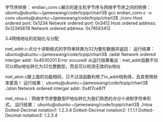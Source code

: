 字节序转换：
endian_conv.c展示的是主机字节序与网络字节序之间的转换：
ubuntu@ubuntu:~/jameswang/code/tcpip/chart3$ gcc endian_conv.c -o conv
ubuntu@ubuntu:~/jameswang/code/tcpip/chart3$ ./conv 
Host ordered port: 0x1234 
Network ordered port: 0x3412 
Host ordered address: 0x12345678 
Network ordered address: 0x78563412 



3.4网络地址的初始化与分配

inet_addr.c:点分十进制格式的字符串转换为32为整形数据并返回：
运行结果：
ubuntu@ubuntu:~/jameswang/code/tcpip/chart3$ ./addr 
Network ordered interger addr: 0x4030201 
Error occured!
从运行结果看出：inet_addr函数不仅可以把ip地址转化为32位整数型，而且可以检测无效的ip地址

inet_aton.c跟上面的功能相同，只不过该函数利用了in_addr结构体，且其使用频率更高！
运行结果：
ubuntu@ubuntu:~/jameswang/code/tcpip/chart3$ ./aton 
Network ordered interger addr: 0x4f7ce87f 

inet_ntoa.c：网络字节序整数型IP地址转化为我们熟悉的点分十进制字符串形式。
运行结果：
ubuntu@ubuntu:~/jameswang/code/tcpip/chart3$ ./ntoa 
Dotted-Decimal notation1: 1.2.3.4 
Dotted-Decimal notation2: 1.1.1.1 
Dotted-Decimal notation3: 1.2.3.4 
